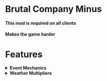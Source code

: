 # Brutal Company Minus
#### This mod is required on all clients
#### Makes the game harder

# Features
<details>
  <summary><b>Event Mechanics<b/></summary>
    
  - Whenever you land on a moon, a couple of events will be chosen, these events will appear in the UI in the top right hand corner of your screen, this can be open and closed by pressing 'k' or a custom set value in the config.

![Screenshot](Brutal_Company_Minus/README_IMAGES/UIExample.png)

  - Events will come in 6 main types and are categorized by color
  - These types all have there own weights to get that type of event, this can be changed in the config to use custom set weights instead of type weights.

| Event Type                               | Default Weight Value |
|------------------------------------------|----------------------|
| ${\color{lime}{\textsf{Very Good}}}$     | 6                    |
| ${\color{green}{\textsf{Good}}}$         | 18                   |
| ${\color{green}{\textsf{Remove Enemy}}}$ | 15                   |
| ${\color{white}{\textsf{Neutral}}}$      | 15                   |
| ${\color{red}{\textsf{Bad}}}$            | 33                   |
| ${\color{maroon}{\textsf{Very Bad}}}$    | 13                   |
    
</details>
<details>
  <summary><b>Weather Multipliers</b></summary>
</details>
